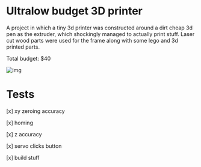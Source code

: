 # Ultralow budget 3D printer
A project in which a tiny 3d printer was constructed around a dirt cheap 3d pen as the extruder, which shockingly managed to actually print stuff.
Laser cut wood parts were used for the frame along with some lego and 3d printed parts.

Total budget: $40

![img](https://kaelan.xyz/images/portfolio/printer.jpg)

# Tests
[x] xy zeroing accuracy

[x] homing

[x] z accuracy

[x] servo clicks button

[x] build stuff

